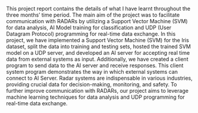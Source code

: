This project report contains the details of what I have learnt throughout the three months’ time period. The main aim of the project was to facilitate communication with RADARs by utilizing a Support Vector Machine (SVM) for data analysis, AI Model training for classification and UDP (User Datagram Protocol) programming for real-time data exchange. In this project, we have implemented a Support Vector Machine (SVM) for the Iris dataset, split the data into training and testing sets, hosted the trained SVM model on a UDP server, and developed an AI server for accepting real time data from external systems as input. Additionally, we have created a client program to send data to the AI server and receive responses. This client system program demonstrates the way in which external systems can connect to AI Server. Radar systems are indispensable in various industries, providing crucial data for decision-making, monitoring, and safety. To further improve communication with RADARs, our project aims to leverage machine learning techniques for data analysis and UDP programming for real-time data exchange.
